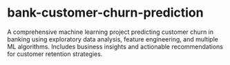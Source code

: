 # bank-customer-churn-prediction
A comprehensive machine learning project predicting customer churn in banking using exploratory data analysis, feature engineering, and multiple ML algorithms. Includes business insights and actionable recommendations for customer retention strategies.
